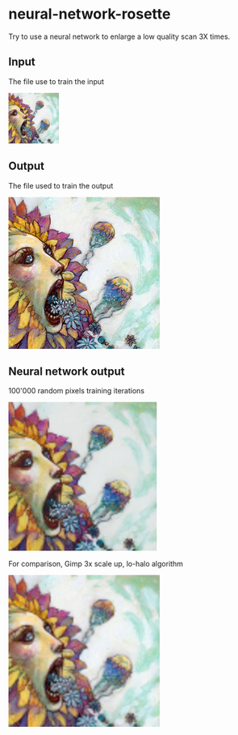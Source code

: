 # neural-network-rosette

Try to use a neural network to enlarge a low quality scan 3X times.

## Input

The file use to train the input

![Input](inkami.png)

## Output

The file used to train the output

![Output](outkami.png)

## Neural network output

100'000 random pixels training iterations

![Result 100k training](result100k.png)

For comparison, Gimp 3x scale up, lo-halo algorithm

![Result Gimp lo-halo](3scale-lohalo.png)
